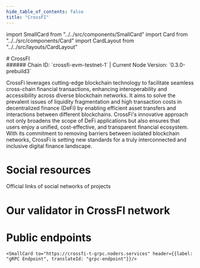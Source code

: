 ```yaml
---
hide_table_of_contents: false
title: "CrossFI"
---
```


import SmallCard from "../../src/components/SmallCard"
import Card from "../../src/components/Card"
import CardLayout from "../../src/layouts/CardLayout"

<div class="h1-with-icon icon-crossfi">
# CrossFI
</div>
###### Chain ID: `crossfi-evm-testnet-1` | Current Node Version: `0.3.0-prebuild3`


CrossFi leverages cutting-edge blockchain technology to facilitate seamless cross-chain financial transactions, enhancing interoperability and accessibility across diverse blockchain networks. It aims to solve the prevalent issues of liquidity fragmentation and high transaction costs in decentralized finance (DeFi) by enabling efficient asset transfers and interactions between different blockchains. CrossFi's innovative approach not only broadens the scope of DeFi applications but also ensures that users enjoy a unified, cost-effective, and transparent financial ecosystem. With its commitment to removing barriers between isolated blockchain networks, CrossFi is setting new standards for a truly interconnected and inclusive digital finance landscape.

# Social resources
Official links of social networks of projects

<CardLayout autoFitEnabled={false}>
    <SmallCard to="https://crossfi.org/" header={{label: "Website", translateId: "social-telegram"}} iconPath="img/website-icon.svg"/>
    <SmallCard to="https://github.com/crossfichain" header={{label: "GitHub", translateId: "social-telegram"}} iconPath="img/github-icon.svg"/>
    <SmallCard to="https://discord.gg/crossfi" header={{label: "Discord", translateId: "social-telegram"}} iconPath="img/discord-icon.svg"/>
    <SmallCard to="https://x.com/crossfichain" header={{label: "X", translateId: "social-telegram"}} iconPath="img/x-icon.svg"/>
    <SmallCard to="https://t.me/crossfichain" header={{label: "Telegram", translateId: "social-telegram"}} iconPath="img/telegram-icon.svg"/>
</CardLayout>

# Our validator in CrossFI network

<CardLayout autoFitEnabled={true}>
    <Card
        to="https://coinsspor.com/crossfi/staking/mxvaloper1jep3dc0aysyzcj78mer6zps5jftm89s2fzrf7m"
        header={{
            label: "[NODERS]TEAM",
            translateId: "development-setup",
        }}
        body={{
            label: "Trusted blockchain validator",
        }}
        iconPath="img/kotlin-icon.svg"
    />
</CardLayout>

# Public endpoints

<CardLayout autoFitEnabled={true}>
    <SmallCard to="https://crossfi-t-rpc.noders.services" header={{label: "RPC Endpoint", translateId: "rpc-endpoint"}}/>
    <SmallCard to="https://crossfi-t-api.noders.services" header={{label: "API Endpoint", translateId: "api-endpoint"}}/>
    
    <SmallCard to="https://crossfi-t-grpc.noders.services" header={{label: "gRPC Endpoint", translateId: "grpc-endpoint"}}/>
</CardLayout>